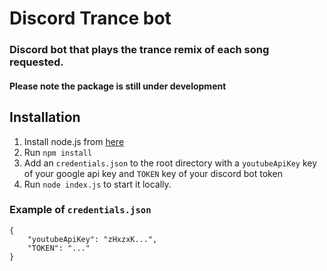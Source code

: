# Discord Trance bot

### Discord bot that plays the trance remix of each song requested.
#### Please note the package is still under development

## Installation

1. Install node.js from [here](https://nodejs.org/en/download/)
2. Run `npm install`
3. Add an `credentials.json` to the root directory with a `youtubeApiKey` key of your google api key and `TOKEN` key of your discord bot token
4. Run `node index.js` to start it locally.

### Example of `credentials.json`
````
{
    "youtubeApiKey": "zHxzxK...",
    "TOKEN": "..."
}
````
